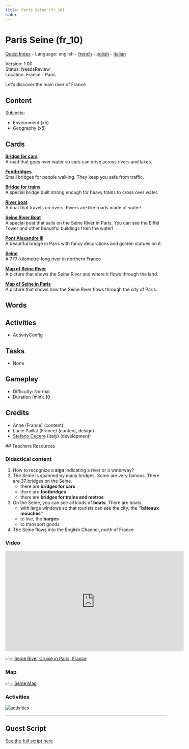 ```yaml
---
title: Paris Seine (fr_10)
hide:
---
```


# Paris Seine (fr_10)
[Quest Index](./index.md) - Language: english - [french](./fr_10.fr.md) - [polish](./fr_10.pl.md) - [italian](./fr_10.it.md)

Version: 1.00  
Status: NeedsReview  
Location: France - Paris

Let’s discover the main river of France

## Content
Subjects: 

  - Environment (x5)
  - Geography (x5)


## Cards
**[Bridge for cars](../cards/index.md#place_bridge_cars)**  
A road that goes over water so cars can drive across rivers and lakes.  

**[Footbridges](../cards/index.md#place_bridge_people)**  
Small bridges for people walking. They keep you safe from traffic.  

**[Bridge for trains](../cards/index.md#place_bridge_trains)**  
A special bridge built strong enough for heavy trains to cross over water.  

**[River boat](../cards/index.md#boat_river)**  
A boat that travels on rivers. Rivers are like roads made of water!  

**[Seine River Boat](../cards/index.md#boat_eiffel_tower)**  
A special boat that sails on the Seine River in Paris. You can see the Eiffel Tower and other beautiful buildings from the water!  

**[Pont Alexandre III](../cards/index.md#pont_alexandre_iii)**  
A beautiful bridge in Paris with fancy decorations and golden statues on it.  

**[Seine](../cards/index.md#seine)**  
A 777-kilometre-long river in northern France  

**[Map of Seine River](../cards/index.md#seine_map)**  
A picture that shows the Seine River and where it flows through the land.  

**[Map of Seine in Paris](../cards/index.md#seine_map_in_paris)**  
A picture that shows how the Seine River flows through the city of Paris.  

## Words
## Activities
- ActivityConfig

## Tasks
- None
## Gameplay
- Difficulty: Normal
- Duration (min): 10
## Credits
- Anne (France) (content)
- Lucie Paillat (France) (content, design)
- [Stefano Cecere](https://stefanocecere.com) (Italy) (development)

## Teachers Resources
### Didactical content

1. How to recognize a **sign** indicating a river or a waterway?
2. The Seine is spanned by many bridges. Some are very famous. There are 37 bridges on the Seine.
   - there are **bridges for cars**  
   - there are **footbridges**  
   - there are **bridges for trains and metros**
3. On the Seine, you can see all kinds of **boats**. There are boats:
   - with large windows so that tourists can see the city, the ''**bâteaux  mouches**''  
   - to live, the **barges**  
   - to transport goods  
4. The Seine flows into the English Channel, north of France

### Video

<iframe width="560" height="315" src="https://www.youtube.com/embed/RGOFuzdol9Q?si=rGWg53DhcCsMiMdi" title="YouTube video player" frameborder="0" allow="accelerometer; autoplay; clipboard-write; encrypted-media; gyroscope; picture-in-picture; web-share" referrerpolicy="strict-origin-when-cross-origin" allowfullscreen></iframe>

👉🏼 [Seine River Cruise in Paris, France ](https://www.youtube.com/watch?v=RGOFuzdol9Q)

### Map

👉🏼 [Seine Map](https://en.wikipedia.org/wiki/Seine#/map/0)

### Activities

![activities](https://tulamama.com/wp-content/uploads/2020/03/Park-Maze.jpg)


---

## Quest Script

[See the full script here](./fr_10-script.md)
